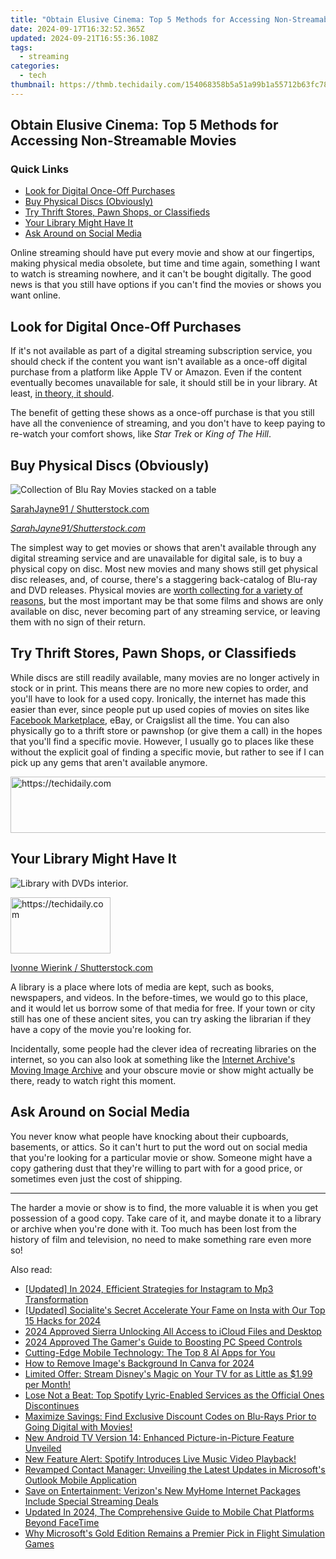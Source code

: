 ```yaml
---
title: "Obtain Elusive Cinema: Top 5 Methods for Accessing Non-Streamable Movies"
date: 2024-09-17T16:32:52.365Z
updated: 2024-09-21T16:55:36.108Z
tags:
  - streaming
categories:
  - tech
thumbnail: https://thmb.techidaily.com/154068358b5a51a99b1a55712b63fc787a6b810efb43227d04a8381bc3392428.jpg
---
```


## Obtain Elusive Cinema: Top 5 Methods for Accessing Non-Streamable Movies

### Quick Links

* [Look for Digital Once-Off Purchases](https://video-capture.techidaily.com/2024-approved-tinytake-screen-recorder-review-and-alternative/)
* [Buy Physical Discs (Obviously)](https://www.howtogeek.com/ways-to-get-movies-that-arent-streaming-anywhere/#buy-physical-discs-obviously)
* [Try Thrift Stores, Pawn Shops, or Classifieds](https://youtube-lab.techidaily.com/ust-know-facts-for-asmr-enthusiasts-for-2024/)
* [Your Library Might Have It](https://mondly-stories.techidaily.com/stimulating-experience-fun-in-linguistics/)
* [Ask Around on Social Media](https://screen-mirror.techidaily.com/in-2024-how-to-do-honor-100-pro-screen-sharing-drfone-by-drfone-android/)

 Online streaming should have put every movie and show at our fingertips, making physical media obsolete, but time and time again, something I want to watch is streaming nowhere, and it can't be bought digitally. The good news is that you still have options if you can't find the movies or shows you want online.

##  Look for Digital Once-Off Purchases

 If it's not available as part of a digital streaming subscription service, you should check if the content you want isn't available as a once-off digital purchase from a platform like Apple TV or Amazon. Even if the content eventually becomes unavailable for sale, it should still be in your library. At least, [in theory, it should](https://www.nytimes.com/2023/12/06/technology/sony-playstation-discovery-shows-removal.html).

 The benefit of getting these shows as a once-off purchase is that you still have all the convenience of streaming, and you don't have to keep paying to re-watch your comfort shows, like _Star Trek_ or _King of The Hill_.

##  Buy Physical Discs (Obviously)

![Collection of Blu Ray Movies stacked on a table](https://static1.howtogeekimages.com/wordpress/wp-content/uploads/2018/08/42775e18.jpg) 

[SarahJayne91 / Shutterstock.com](https://www.shutterstock.com/image-photo/south-wales-uk-02-16-2021-1918061810)

_[SarahJayne91/Shutterstock.com](https://www.shutterstock.com/image-photo/south-wales-uk-02-16-2021-1918061810)_

 The simplest way to get movies or shows that aren't available through any digital streaming service and are unavailable for digital sale, is to buy a physical copy on disc. Most new movies and many shows still get physical disc releases, and, of course, there's a staggering back-catalog of Blu-ray and DVD releases. Physical movies are [worth collecting for a variety of reasons](https://extra-lessons.techidaily.com/instantaneous-infiltration-of-lost-reddit-threads/), but the most important may be that some films and shows are only available on disc, never becoming part of any streaming service, or leaving them with no sign of their return.

##  Try Thrift Stores, Pawn Shops, or Classifieds

 While discs are still readily available, many movies are no longer actively in stock or in print. This means there are no more new copies to order, and you'll have to look for a used copy. Ironically, the internet has made this easier than ever, since people put up used copies of movies on sites like [Facebook Marketplace](https://buynow-tips.techidaily.com/the-ultimate-guide-to-the-philips-hf3520-alarm-clock-a-budget-friendly-option-that-delivers/), eBay, or Craigslist all the time. You can also physically go to a thrift store or pawnshop (or give them a call) in the hopes that you'll find a specific movie. However, I usually go to places like these without the explicit goal of finding a specific movie, but rather to see if I can pick up any gems that aren't available anymore.

<!-- affiliate ads begin -->
<a href="https://appsumo.8odi.net/c/5597632/2144281/7443" target="_top" id="2144281">
  <img src="//a.impactradius-go.com/display-ad/7443-2144281" border="0" alt="https://techidaily.com" width="728" height="90"/>
</a>
<img height="0" width="0" src="https://appsumo.8odi.net/i/5597632/2144281/7443" style="position:absolute;visibility:hidden;" border="0" />
<!-- affiliate ads end -->

##  Your Library Might Have It

![Library with DVDs interior.](https://static1.howtogeekimages.com/wordpress/wp-content/uploads/2024/05/shutterstock_21865303.jpg) 

<!-- affiliate ads begin -->
<a href="https://malaysia-healthcare-travel-council.pxf.io/c/5597632/1576474/17382" target="_top" id="1576474">
  <img src="//a.impactradius-go.com/display-ad/17382-1576474" border="0" alt="https://techidaily.com" width="160" height="90"/>
</a>
<img height="0" width="0" src="https://malaysia-healthcare-travel-council.pxf.io/i/5597632/1576474/17382" style="position:absolute;visibility:hidden;" border="0" />
<!-- affiliate ads end -->

[Ivonne Wierink / Shutterstock.com](https://www.shutterstock.com/image-photo/library-dvds-interior-21865303)

 A library is a place where lots of media are kept, such as books, newspapers, and videos. In the before-times, we would go to this place, and it would let us borrow some of that media for free. If your town or city still has one of these ancient sites, you can try asking the librarian if they have a copy of the movie you're looking for.

 Incidentally, some people had the clever idea of recreating libraries on the internet, so you can also look at something like the [Internet Archive's Moving Image Archive](https://archive.org/details/movies) and your obscure movie or show might actually be there, ready to watch right this moment.

##  Ask Around on Social Media

 You never know what people have knocking about their cupboards, basements, or attics. So it can't hurt to put the word out on social media that you're looking for a particular movie or show. Someone might have a copy gathering dust that they're willing to part with for a good price, or sometimes even just the cost of shipping.

---

 The harder a movie or show is to find, the more valuable it is when you get possession of a good copy. Take care of it, and maybe donate it to a library or archive when you're done with it. Too much has been lost from the history of film and television, no need to make something rare even more so!

<ins class="adsbygoogle"
     style="display:block"
     data-ad-format="autorelaxed"
     data-ad-client="ca-pub-7571918770474297"
     data-ad-slot="1223367746"></ins>

<ins class="adsbygoogle"
     style="display:block"
     data-ad-client="ca-pub-7571918770474297"
     data-ad-slot="8358498916"
     data-ad-format="auto"
     data-full-width-responsive="true"></ins>

<span class="atpl-alsoreadstyle">Also read:</span>
<div><ul>
<li><a href="https://instagram-video-files.techidaily.com/updated-in-2024-efficient-strategies-for-instagram-to-mp3-transformation/"><u>[Updated] In 2024, Efficient Strategies for Instagram to Mp3 Transformation</u></a></li>
<li><a href="https://instagram-clips.techidaily.com/updated-socialites-secret-accelerate-your-fame-on-insta-with-our-top-15-hacks-for-2024/"><u>[Updated] Socialite's Secret Accelerate Your Fame on Insta with Our Top 15 Hacks for 2024</u></a></li>
<li><a href="https://extra-skills.techidaily.com/2024-approved-sierra-unlocking-all-access-to-icloud-files-and-desktop/"><u>2024 Approved Sierra Unlocking All Access to iCloud Files and Desktop</u></a></li>
<li><a href="https://some-guidance.techidaily.com/2024-approved-the-gamers-guide-to-boosting-pc-speed-controls/"><u>2024 Approved The Gamer's Guide to Boosting PC Speed Controls</u></a></li>
<li><a href="https://tech-savvy.techidaily.com/cutting-edge-mobile-technology-the-top-8-ai-apps-for-you/"><u>Cutting-Edge Mobile Technology: The Top 8 AI Apps for You</u></a></li>
<li><a href="https://extra-guidance.techidaily.com/how-to-remove-images-background-in-canva-for-2024/"><u>How to Remove Image's Background In Canva for 2024</u></a></li>
<li><a href="https://media-tips.techidaily.com/limited-offer-stream-disneys-magic-on-your-tv-for-as-little-as-199-per-month/"><u>Limited Offer: Stream Disney's Magic on Your TV for as Little as $1.99 per Month!</u></a></li>
<li><a href="https://media-tips.techidaily.com/lose-not-a-beat-top-spotify-lyric-enabled-services-as-the-official-ones-discontinues/"><u>Lose Not a Beat: Top Spotify Lyric-Enabled Services as the Official Ones Discontinues</u></a></li>
<li><a href="https://media-tips.techidaily.com/maximize-savings-find-exclusive-discount-codes-on-blu-rays-prior-to-going-digital-with-movies/"><u>Maximize Savings: Find Exclusive Discount Codes on Blu-Rays Prior to Going Digital with Movies!</u></a></li>
<li><a href="https://media-tips.techidaily.com/new-android-tv-version-14-enhanced-picture-in-picture-feature-unveiled/"><u>New Android TV Version 14: Enhanced Picture-in-Picture Feature Unveiled</u></a></li>
<li><a href="https://media-tips.techidaily.com/new-feature-alert-spotify-introduces-live-music-video-playback/"><u>New Feature Alert: Spotify Introduces Live Music Video Playback!</u></a></li>
<li><a href="https://some-tips.techidaily.com/revamped-contact-manager-unveiling-the-latest-updates-in-microsofts-outlook-mobile-application/"><u>Revamped Contact Manager: Unveiling the Latest Updates in Microsoft's Outlook Mobile Application</u></a></li>
<li><a href="https://media-tips.techidaily.com/save-on-entertainment-verizons-new-myhome-internet-packages-include-special-streaming-deals/"><u>Save on Entertainment: Verizon's New MyHome Internet Packages Include Special Streaming Deals</u></a></li>
<li><a href="https://audio-editing.techidaily.com/updated-in-2024-the-comprehensive-guide-to-mobile-chat-platforms-beyond-facetime/"><u>Updated In 2024, The Comprehensive Guide to Mobile Chat Platforms Beyond FaceTime</u></a></li>
<li><a href="https://buynow-tips.techidaily.com/why-microsofts-gold-edition-remains-a-premier-pick-in-flight-simulation-games/"><u>Why Microsoft's Gold Edition Remains a Premier Pick in Flight Simulation Games</u></a></li>
</ul></div>

